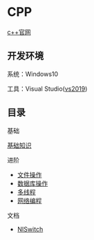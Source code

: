 # CPP
[c++官网](http://www.cplusplus.com/)

## 开发环境
系统：Windows10

工具：Visual Studio([vs2019](https://visualstudio.microsoft.com/thank-you-downloading-visual-studio/?sku=Community&rel=16))

## 目录
基础

[基础知识](note/基础知识.md)

进阶

- [文件操作](note/文件操作.md)
- [数据库操作](note/数据库操作.md)
- [多线程](note/多线程.md)
- [网络编程](note/网络编程.md)

文档

- [NISwitch](note/NISwitch.md)

[](note/)
